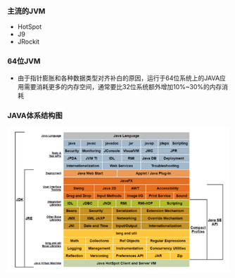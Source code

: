 ### 主流的JVM  ###

* HotSpot
* J9
* JRockit

### 64位JVM  ###

* 由于指针膨胀和各种数据类型对齐补白的原因，运行于64位系统上的JAVA应用需要消耗更多的内存空间，通常要比32位系统额外增加10%~30%的内存消耗

### JAVA体系结构图

![](/assets/201707272228.png)


